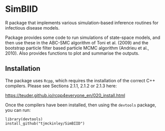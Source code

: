 # SimBIID

R package that implements various simulation-based inference routines for infectious disease models.

Package provides some code to run simulations of state-space models, and then use these in the ABC-SMC algorithm of Toni et al. (2009) and the bootstrap particle filter based particle MCMC algorithm (Andrieu et al., 2010). Also provides functions to plot and summarise the outputs.

## Installation

The package uses `Rcpp`, which requires the installation of the correct C++ compilers. Please see Sections 2.1.1, 2.1.2 or 2.1.3 here:

https://teuder.github.io/rcpp4everyone_en/020_install.html

Once the compilers have been installed, then using the `devtools` package, you can run:

```
library(devtools)
install_github("tjmckinley/SimBIID")
```

